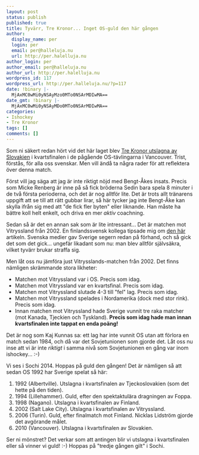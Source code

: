 ```yaml
---
layout: post
status: publish
published: true
title: Tyvärr, Tre Kronor... Inget OS-guld den här gången
author:
  display_name: per
  login: per
  email: per@halleluja.nu
  url: http://per.halelluja.nu
author_login: per
author_email: per@halleluja.nu
author_url: http://per.halelluja.nu
wordpress_id: 117
wordpress_url: http://per.halleluja.nu/?p=117
date: !binary |-
  MjAxMC0wMi0yNSAyMzo0MTo0NSArMDIwMA==
date_gmt: !binary |-
  MjAxMC0wMi0yNSAyMDo0MTo0NSArMDIwMA==
categories:
- Ishockey
- Tre Kronor
tags: []
comments: []
---
```

<p>Som ni säkert redan hört vid det här laget blev <a href="http://svt.se/2.127996/1.1904647/fiasko_for_tre_kronor_-_utslagna_i_kvartsfinal">Tre Kronor utslagna av Slovakien</a> i kvartsfinalen i de pågående OS-tävlingarna i Vancouver. Trist, förstås, för alla oss svenskar. Men vill ändå ta några rader för att reflektera över denna match.</p>
<p>Först vill jag säga att jag är inte riktigt nöjd med Bengt-Åkes insats. Precis som Micke Renberg är inne på så fick bröderna Sedin bara spela 8 minuter i de två första perioderna, och det är nog alltför lite. Det är trots allt tränarens uppgift att se till att rätt gubbar lirar, så här tycker jag inte Bengt-Åke kan skylla ifrån sig med att "de fick fler byten" eller liknande. Han måste ha bättre koll helt enkelt, och driva en mer <em>aktiv</em> coachning.</p>
<p>Sedan så är det en annan sak som är lite intressant... Det är matchen mot Vitryssland från 2002. En finlandssvensk kollega tipsade mig om <a href="http://www.aftonbladet.se/nyheter/article59722.ab">den här</a> artikeln. Svenska medier gav Sverige segern redan på förhand, och så gick det som det gick... ungefär likadant som nu: man blev alltför självsäkra, vilket tyvärr brukar straffa sig.</p>
<p>Men låt oss nu jämföra just Vitrysslands-matchen från 2002. Det finns nämligen skrämmande stora likheter:</p>
<ul>
<li>Matchen mot Vitryssland var i OS. Precis som idag.</li>
<li>Matchen mot Vitryssland var en kvartsfinal. Precis som idag.</li>
<li>Matchen mot Vitryssland slutade 4-3 till "fel" lag. Precis som idag.</li>
<li>Matchen mot Vitryssland spelades i Nordamerika (dock med stor rink). Precis som idag.</li>
<li>Innan matchen mot Vitryssland hade Sverige vunnit tre raka matcher (mot Kanada, Tjeckien och Tyskland). <strong>Precis som idag hade man innan kvartsfinalen inte tappat en enda poäng!</strong></li>
</ul>
<p>Det är nog som Kaj Kunnas sa: ett lag har inte vunnit OS utan att förlora en match sedan 1984, och då var det Sovjetunionen som gjorde det. Låt oss nu inse att vi är inte <em>riktigt</em> i samma nivå som Sovjetunionen en gång var inom ishockey... :-)</p>
<p>Vi ses i Sochi 2014. Hoppas på guld den gången! Det är nämligen så att sedan OS 1992 har Sverige spelat så här:</p>
<ol>
<li>1992 (Albertville). Utslagna i kvartsfinalen av Tjeckoslovakien (som det hette på den tiden).</li>
<li>1994 (Lillehammer). Guld, efter den spektaktulära dragningen av Foppa.</li>
<li>1998 (Nagano). Utslagna i kvartsfinalen av Finland.</li>
<li>2002 (Salt Lake City). Utslagna i kvartsfinalen av Vitryssland.</li>
<li>2006 (Turin). Guld, efter finalmatch mot Finland. Nicklas Lidström gjorde det avgörande målet.</li>
<li>2010 (Vancouver). Utslagna i kvartsfinalen av Slovakien.</li>
</ol>
<p>Ser ni mönstret? Det verkar som att antingen blir vi utslagna i kvartsfinalen eller så vinner vi guld! :-) Hoppas på "tredje gången gilt" i Sochi.</p>
